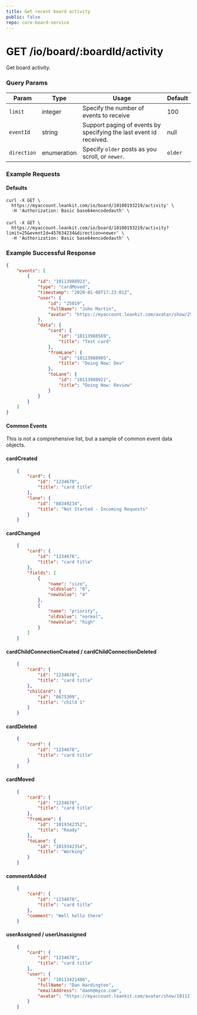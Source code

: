 ```yaml
---
title: Get recent board activity
public: false
repo: core-board-service
---
```


# GET /io/board/:boardId/activity
Get board activity.

### Query Params
|Param|Type|Usage|Default|
|---|---|---|---|
|`limit`|integer|Specify the number of events to receive|100|
|`eventId`|string|Support paging of events by specifying the last event id received.|null|
|`direction`|enumeration|Specify `older` posts as you scroll, or `newer`.|`older`|


### Example Requests

#### Defaults
```shell
curl -X GET \
  https://myaccount.leankit.com/io/board/10100193219/activity' \
  -H 'Authorization: Basic base64encodedauth' \
```

####
```shell
curl -X GET \
  https://myaccount.leankit.com/io/board/10100193219/activity?limit=25&eventId=457634234&direction=newer' \
  -H 'Authorization: Basic base64encodedauth' \
```

### Example Successful Response
```json
{
    "events": [
        {
            "id": "10113988923",
            "type": "cardMoved",
            "timestamp": "2020-01-08T17:23:01Z",
            "user": {
                "id": "25019",
                "fullName": "John Martin",
                "avatar": "https://myaccount.leankit.com/avatar/show/25109/?s=25"
            },
            "data": {
                "card": {
                    "id": "10113988569",
                    "title": "Test card"
                },
                "fromLane": {
                    "id": "10113988905",
                    "title": "Doing Now: Dev"
                },
                "toLane": {
                    "id": "10113988921",
                    "title": "Doing Now: Review"
                }
            }
        }
    ]
}
```

#### Common Events
This is not a comprehensive list, but a sample of common event data objects.

#### cardCreated
```json
    {
        "card": {
            "id": "1234678",
            "title": "card title"
        },
        "lane": {
            "id": "88349234",
            "title": "Not Started - Incoming Requests"
        }
    }
```

#### cardChanged
```json
    {
        "card": {
            "id": "1234678",
            "title": "card title"
        },
        "fields": [
            {
                "name": "size",
                "oldValue": "0",
                "newValue": "4"
            },
            {
                "name": "priority",
                "oldValue": "normal",
                "newValue": "high"
            }
        ]
    }
```

#### cardChildConnectionCreated / cardChildConnectionDeleted
```json
    {
        "card": {
            "id": "1234678",
            "title": "card title"
        },
        "chilCard": {
            "id": "8675309",
            "title": "child 1"
        }
    }
```

#### cardDeleted
```json
    {
        "card": {
            "id": "1234678",
            "title": "card title"
        }
    }
```

#### cardMoved
```json
    {
        "card": {
            "id": "1234678",
            "title": "card title"
        },
        "fromLane": {
            "id": "1019342352",
            "title": "Ready"
        },
        "toLane": {
            "id": "1019342354",
            "title": "Working"
        }
    }
```

#### commentAdded
```json
    {
        "card": {
            "id": "1234678",
            "title": "card title"
        },
        "comment": "Well hello there"
    }
```

#### userAssigned / userUnassigned
```json
    {
        "card": {
            "id": "1234678",
            "title": "card title"
        },
        "user": {
            "id": "10113421486",
            "fullName": "Dan Hardington",
            "emailAddress": "danh@myco.com",
            "avatar": "https://myaccount.leankit.com/avatar/show/10112146/?s=25"
        }
    }
```
